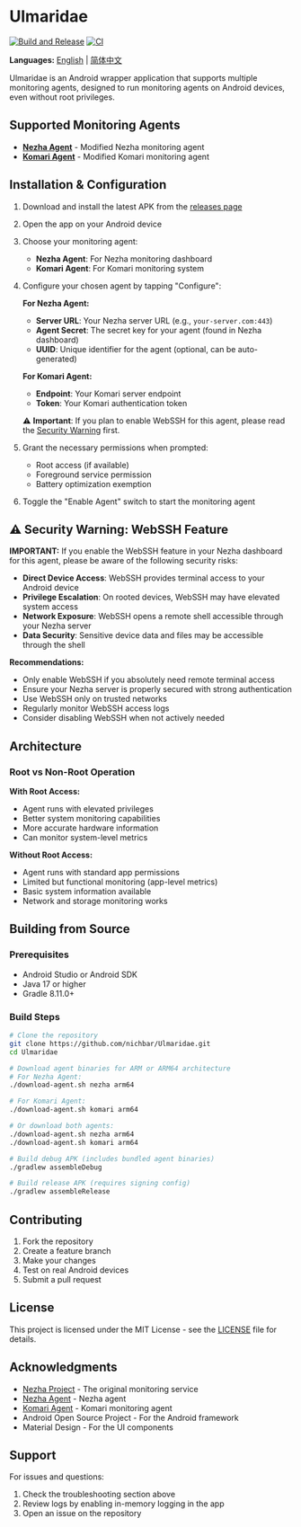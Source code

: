 # Ulmaridae

[![Build and Release](https://github.com/nichbar/Ulmaridae/actions/workflows/build-release.yml/badge.svg)](https://github.com/nichbar/Ulmaridae/actions/workflows/build-release.yml)
[![CI](https://github.com/nichbar/Ulmaridae/actions/workflows/ci.yml/badge.svg)](https://github.com/nichbar/Ulmaridae/actions/workflows/ci.yml)

**Languages:** [English](README.md) | [简体中文](README_zh-CN.md)

Ulmaridae is an Android wrapper application that supports multiple monitoring agents, designed to run monitoring agents on Android devices, even without root privileges.

## Supported Monitoring Agents

-   **[Nezha Agent](https://github.com/nichbar/agent)** - Modified Nezha monitoring agent
-   **[Komari Agent](https://github.com/nichbar/komari-agent)** - Modified Komari monitoring agent

## Installation & Configuration

1. Download and install the latest APK from the [releases page](https://github.com/nichbar/Ulmaridae/releases)
2. Open the app on your Android device
3. Choose your monitoring agent:

    - **Nezha Agent**: For Nezha monitoring dashboard
    - **Komari Agent**: For Komari monitoring system

4. Configure your chosen agent by tapping "Configure":

    **For Nezha Agent:**

    - **Server URL**: Your Nezha server URL (e.g., `your-server.com:443`)
    - **Agent Secret**: The secret key for your agent (found in Nezha dashboard)
    - **UUID**: Unique identifier for the agent (optional, can be auto-generated)

    **For Komari Agent:**

    - **Endpoint**: Your Komari server endpoint
    - **Token**: Your Komari authentication token

    ⚠️ **Important**: If you plan to enable WebSSH for this agent, please read the [Security Warning](#️-security-warning-webssh-feature) first.

5. Grant the necessary permissions when prompted:

    - Root access (if available)
    - Foreground service permission
    - Battery optimization exemption

6. Toggle the "Enable Agent" switch to start the monitoring agent

## ⚠️ Security Warning: WebSSH Feature

**IMPORTANT:** If you enable the WebSSH feature in your Nezha dashboard for this agent, please be aware of the following security risks:

-   **Direct Device Access**: WebSSH provides terminal access to your Android device
-   **Privilege Escalation**: On rooted devices, WebSSH may have elevated system access
-   **Network Exposure**: WebSSH opens a remote shell accessible through your Nezha server
-   **Data Security**: Sensitive device data and files may be accessible through the shell

**Recommendations:**

-   Only enable WebSSH if you absolutely need remote terminal access
-   Ensure your Nezha server is properly secured with strong authentication
-   Use WebSSH only on trusted networks
-   Regularly monitor WebSSH access logs
-   Consider disabling WebSSH when not actively needed

## Architecture

### Root vs Non-Root Operation

**With Root Access:**

-   Agent runs with elevated privileges
-   Better system monitoring capabilities
-   More accurate hardware information
-   Can monitor system-level metrics

**Without Root Access:**

-   Agent runs with standard app permissions
-   Limited but functional monitoring (app-level metrics)
-   Basic system information available
-   Network and storage monitoring works

## Building from Source

### Prerequisites

-   Android Studio or Android SDK
-   Java 17 or higher
-   Gradle 8.11.0+

### Build Steps

```bash
# Clone the repository
git clone https://github.com/nichbar/Ulmaridae.git
cd Ulmaridae

# Download agent binaries for ARM or ARM64 architecture
# For Nezha Agent:
./download-agent.sh nezha arm64

# For Komari Agent:
./download-agent.sh komari arm64

# Or download both agents:
./download-agent.sh nezha arm64
./download-agent.sh komari arm64

# Build debug APK (includes bundled agent binaries)
./gradlew assembleDebug

# Build release APK (requires signing config)
./gradlew assembleRelease
```

## Contributing

1. Fork the repository
2. Create a feature branch
3. Make your changes
4. Test on real Android devices
5. Submit a pull request

## License

This project is licensed under the MIT License - see the [LICENSE](LICENSE) file for details.

## Acknowledgments

-   [Nezha Project](https://github.com/nezhahq/agent) - The original monitoring service
-   [Nezha Agent](https://github.com/nezhahq/agent) - Nezha agent
-   [Komari Agent](https://github.com/komari-monitor/komari-agent) - Komari monitoring agent
-   Android Open Source Project - For the Android framework
-   Material Design - For the UI components

## Support

For issues and questions:

1. Check the troubleshooting section above
2. Review logs by enabling in-memory logging in the app
3. Open an issue on the repository
